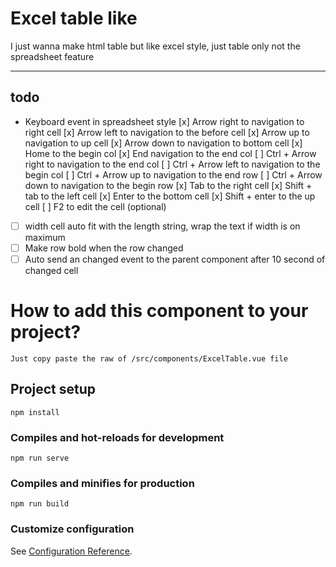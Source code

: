 # Excel table like

I just wanna make html table but like excel style, just table only not the spreadsheet feature

---

## todo
- Keyboard event in spreadsheet style
  [x] Arrow right to navigation to right cell
  [x] Arrow left to navigation to the before cell
  [x] Arrow up to navigation to up cell
  [x] Arrow down to navigation to bottom cell
  [x] Home to the begin col
  [x] End navigation to the end col
  [ ] Ctrl + Arrow right to navigation to the end col
  [ ] Ctrl + Arrow left to navigation to the begin col
  [ ] Ctrl + Arrow up to navigation to the end row
  [ ] Ctrl + Arrow down to navigation to the begin row
  [x] Tab to the right cell
  [x] Shift + tab to the left cell
  [x] Enter to the bottom cell
  [x] Shift + enter to the up cell
  [ ] F2 to edit the cell (optional)

- [ ] width cell auto fit with the length string, wrap the text if width is on maximum
- [ ] Make row bold when the row changed
- [ ] Auto send an changed event to the parent component after 10 second of changed cell

# How to add this component to your project?

```
Just copy paste the raw of /src/components/ExcelTable.vue file
```

## Project setup
```
npm install
```

### Compiles and hot-reloads for development
```
npm run serve
```

### Compiles and minifies for production
```
npm run build
```

### Customize configuration
See [Configuration Reference](https://cli.vuejs.org/config/).
